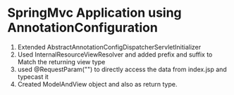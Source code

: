 # SpringMvc Application using AnnotationConfiguration

1. Extended AbstractAnnotationConfigDispatcherServletInitializer
2. Used InternalResourceViewResolver and added prefix and suffix to Match the returning view type
3. used @RequestParam("") to directly access the data from index.jsp and typecast it
4. Created ModelAndView object and also as return type.
